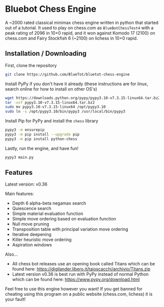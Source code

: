 # Bluebot Chess Engine

A ~2000 rated classical minimax chess engine written in python that started out of a tutorial. It used to play on chess.com as `BlueBotChessTest4` with a peak rating of 2096 in 10+0 rapid, and it won against Komodo 17 (2100) on chess.com and Fairy Stockfish 6 (~2100) on lichess in 10+0 rapid.

## Installation / Downloading

First, clone the repository

```bash
git clone https://github.com/BlueTot/bluetot-chess-engine
```

Install PyPy if you don't have it already (these instructions are for linux, search online for how to install on other OS's)

```bash
wget https://downloads.python.org/pypy/pypy3.10-v7.3.15-linux64.tar.bz2
tar -xvf pypy3.10-v7.3.15-linux64.tar.bz2
sudo mv pypy3.10-v7.3.15-linux64 /opt/pypy3.10
sudo ln -s /opt/pypy3.10/bin/pypy3 /usr/local/bin/pypy3
```

Install Pip for PyPy and install the `chess` library

```bash
pypy3 -m ensurepip
pypy3 -m pip install --upgrade pip
pypy3 -m pip install python-chess
```

Lastly, run the engine, and have fun!

```bash
pypy3 main.py
```

## Features

Latest version: v0.36

Main features:
- Depth 6 alpha-beta negamax search
- Quiescence search
- Simple material evaluation function
- Simple move ordering based on evaluation function
- Null move pruning
- Transposition table with principal variation move ordering
- Iterative deepening
- Killer heuristic move ordering
- Aspiration windows

Also...
- All chess bot releases use an opening book called Titans which can be found here: https://digilander.libero.it/taioscacchi/archivio/Titans.zip
- Latest version v0.36 is best run with PyPy instead of normal Python which can be found here: https://www.pypy.org/download.html

Feel free to use this engine however you want! If you get banned for cheating using this program on a public website (chess.com, lichess) it is your fault!

